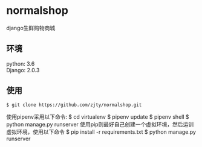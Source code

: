 # normalshop
django生鲜购物商城

## 环境
python: 3.6<br /> 
Django: 2.0.3

## 使用
    $ git clone https://github.com/zjty/normalshop.git
使用pipenv采用以下命令:
    $ cd virtualenv
    $ pipenv update
    $ pipenv shell
    $ python manage.py runserver
使用pip则最好自己创建一个虚拟环境，然后运训虚拟环境，使用以下命令
    $ pip install -r requirements.txt
    $ python manage.py runserver
